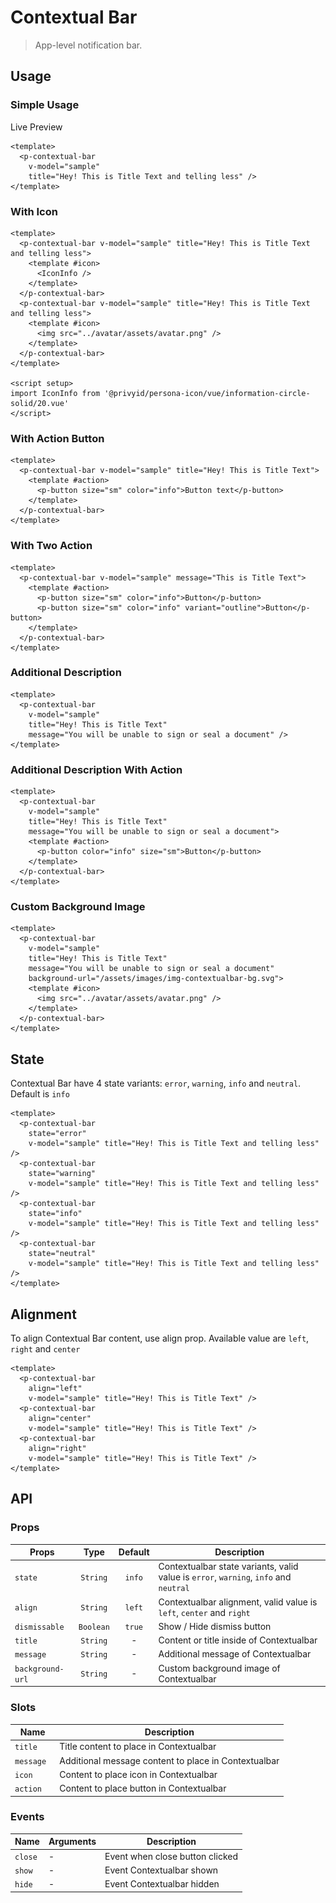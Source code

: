 <script setup>
import pContextualBar from './ContextualBar.vue'
import pButton from '../button/Button.vue'
import { ref, onMounted } from "vue-demi"
import IconInfo from '@privyid/persona-icon/vue/information-circle-solid/20.vue'

const sample1 = ref(false)

const sample01 = ref(true)
const sample02 = ref(true)
const sample03 = ref(true)
const sample04 = ref(true)
const sample05 = ref(true)
const sample06 = ref(true)
const sample07 = ref(true)
const sample08 = ref(true)
const sample09 = ref(true)
const sample10 = ref(true)
const sample11 = ref(true)
const sample12 = ref(true)

function example1 () {
  sample1.value = true

  setTimeout(() => {
    sample1.value = false
  }, 3000)
}

onMounted (() => {
  document.body?.style.removeProperty('transform')
})
</script>

<style scoped lang="postcss">
  .preview {
    &--bar {
      .contextual-bar {
        @apply static translate-y-0 z-0 !important;

        &__wrapper {
          @apply px-6 !important;
        }
      }
    }

    &--hide {
      @apply border-transparent dark:border-transparent bg-transparent dark:bg-transparent bg-none p-0;

      :deep(.preview__label) {
        @apply hidden;
      }
    }
  }
</style>

# Contextual Bar

> App-level notification bar.

## Usage

### Simple Usage

<div class="pt-5">
  <p-button @click="example1" color="info">Live Preview</p-button>
</div>

<preview class="preview--bar">
  <p-contextual-bar v-model="sample01" title="Hey! This is Title Text and telling less" />
</preview>

```vue
<template>
  <p-contextual-bar
    v-model="sample"
    title="Hey! This is Title Text and telling less" />
</template>
```

### With Icon

<preview class="flex-col space-y-3 preview--bar">
  <p-contextual-bar title="Hey! This is Title Text and telling less">
    <template #icon>
      <IconInfo />
    </template>
  </p-contextual-bar>
  <p-contextual-bar title="Hey! This is Title Text and telling less">
    <template #icon>
      <img src="../avatar/assets/avatar.png" />
    </template>
  </p-contextual-bar>
</preview>

```vue
<template>
  <p-contextual-bar v-model="sample" title="Hey! This is Title Text and telling less">
    <template #icon>
      <IconInfo />
    </template>
  </p-contextual-bar>
  <p-contextual-bar v-model="sample" title="Hey! This is Title Text and telling less">
    <template #icon>
      <img src="../avatar/assets/avatar.png" />
    </template>
  </p-contextual-bar>
</template>

<script setup>
import IconInfo from '@privyid/persona-icon/vue/information-circle-solid/20.vue'
</script>
```

### With Action Button

<preview class="preview--bar">
  <p-contextual-bar title="Hey! This is Title Text" v-model="sample02">
    <template #icon>
      <IconInfo />
    </template>
    <template #action>
      <p-button size="sm" color="info">Button text</p-button>
    </template>
  </p-contextual-bar>
</preview>

```vue
<template>
  <p-contextual-bar v-model="sample" title="Hey! This is Title Text">
    <template #action>
      <p-button size="sm" color="info">Button text</p-button>
    </template>
  </p-contextual-bar>
</template>
```
### With Two Action

<preview class="preview--bar">
  <p-contextual-bar title="This is Title Text" v-model="sample03">
    <template #action>
      <p-button size="sm" color="info">Button</p-button>
      <p-button size="sm" color="info" variant="outline">Button</p-button>
    </template>
  </p-contextual-bar>
</preview>

```vue
<template>
  <p-contextual-bar v-model="sample" message="This is Title Text">
    <template #action>
      <p-button size="sm" color="info">Button</p-button>
      <p-button size="sm" color="info" variant="outline">Button</p-button>
    </template>
  </p-contextual-bar>
</template>
```

### Additional Description

<preview class="preview--bar">
  <p-contextual-bar v-model="sample04" title="Hey! This is Title Text" message="You will be unable to sign or seal a document">
  </p-contextual-bar>
</preview>

```vue
<template>
  <p-contextual-bar
    v-model="sample"
    title="Hey! This is Title Text"
    message="You will be unable to sign or seal a document" />
</template>
```

### Additional Description With Action

<preview class="preview--bar">
  <p-contextual-bar
    v-model="sample05"
    title="Hey! This is Title Text"
    message="You will be unable to sign or seal a document">
    <template #action>
      <p-button color="info" size="sm">Button</p-button>
    </template>
  </p-contextual-bar>
</preview>

```vue
<template>
  <p-contextual-bar
    v-model="sample"
    title="Hey! This is Title Text"
    message="You will be unable to sign or seal a document">
    <template #action>
      <p-button color="info" size="sm">Button</p-button>
    </template>
  </p-contextual-bar>
</template>
```

### Custom Background Image

<preview class="preview--bar">
  <p-contextual-bar
    title="Hey! This is Title Text"
    message="You will be unable to sign or seal a document"
    background-url="../../public/assets/images/img-contextualbar-bg.svg">
    <template #icon>
      <img src="../avatar/assets/avatar.png" />
    </template>
  </p-contextual-bar>
</preview>

```vue
<template>
  <p-contextual-bar
    v-model="sample"
    title="Hey! This is Title Text"
    message="You will be unable to sign or seal a document"
    background-url="/assets/images/img-contextualbar-bg.svg">
    <template #icon>
      <img src="../avatar/assets/avatar.png" />
    </template>
  </p-contextual-bar>
</template>
```

## State
Contextual Bar have 4 state variants: `error`, `warning`, `info` and `neutral`. Default is `info`

<preview class="flex-col space-y-4 preview--bar">
  <p-contextual-bar state="error" v-model="sample06" title="Hey! This is Title Text and telling less" />
  <p-contextual-bar state="warning" v-model="sample07" title="Hey! This is Title Text and telling less" />
  <p-contextual-bar state="info" title="Hey! This is Title Text and telling less" />
  <p-contextual-bar state="neutral" title="Hey! This is Title Text and telling less" />
</preview>

```vue
<template>
  <p-contextual-bar
    state="error"
    v-model="sample" title="Hey! This is Title Text and telling less" />
  <p-contextual-bar
    state="warning"
    v-model="sample" title="Hey! This is Title Text and telling less" />
  <p-contextual-bar
    state="info"
    v-model="sample" title="Hey! This is Title Text and telling less" />
  <p-contextual-bar
    state="neutral"
    v-model="sample" title="Hey! This is Title Text and telling less" />
</template>
```

## Alignment

To align Contextual Bar content, use align prop. Available value are `left`, `right` and `center`

<preview class="flex-col space-y-4 preview--bar">
  <p-contextual-bar align="left" v-model="sample10" title="Hey! This is Title Text" />
  <p-contextual-bar align="center" v-model="sample11" title="Hey! This is Title Text" />
  <p-contextual-bar align="right" v-model="sample12" title="Hey! This is Title Text" />
</preview>

```vue
<template>
  <p-contextual-bar
    align="left"
    v-model="sample" title="Hey! This is Title Text" />
  <p-contextual-bar
    align="center"
    v-model="sample" title="Hey! This is Title Text" />
  <p-contextual-bar
    align="right"
    v-model="sample" title="Hey! This is Title Text" />
</template>
```

<preview class="preview--hide">
  <p-contextual-bar
    v-model="sample1"
    color="light"
    title="Hey! This is Title Text and telling less as possible"
    background-url="../../public/assets/images/img-contextualbar-bg.svg">
    <template #icon>
      <img src="../avatar/assets/avatar.png" />
    </template>
    <template #action>
      <p-button size="sm" color="secondary" variant="link">Cancel</p-button>
      <p-button size="sm" color="info">Button Text</p-button>
    </template>
    <template #message>
      You will be unable to sign or seal a document while your privy balance runs out.
    </template>
  </p-contextual-bar>
</preview>

## API

### Props

| Props            |   Type    | Default | Description                                                          |
|------------------|:---------:|:-------:|----------------------------------------------------------------------|
| `state`          | `String`  | `info` | Contextualbar state variants, valid value is `error`, `warning`, `info` and `neutral`            |
| `align`          | `String`  | `left`  | Contextualbar alignment, valid value is `left`, `center` and `right` |
| `dismissable`    | `Boolean` | `true`  | Show / Hide dismiss button                                           |
| `title`          | `String`  |    -    | Content or title inside of Contextualbar                             |
| `message`        | `String`  |    -    | Additional message of Contextualbar                                  |
| `background-url` | `String`  |    -    | Custom background image of Contextualbar                             |

### Slots
| Name       | Description                                          |
|------------|------------------------------------------------------|
| `title `   | Title content to place in Contextualbar              |
| `message ` | Additional message content to place in Contextualbar |
| `icon `    | Content to place icon in Contextualbar               |
| `action `  | Content to place button in Contextualbar             |

### Events

| Name    | Arguments | Description                     |
|---------|-----------|---------------------------------|
| `close` | -         | Event when close button clicked |
| `show`  | -         | Event Contextualbar shown       |
| `hide`  | -         | Event Contextualbar hidden      |
